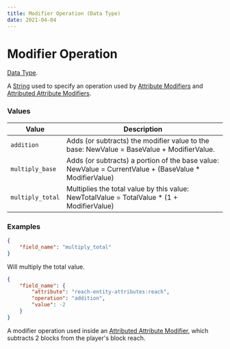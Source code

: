 ```yaml
---
title: Modifier Operation (Data Type)
date: 2021-04-04
---
```

# Modifier Operation

[Data Type](../data_types.md).

A [String](string.md) used to specify an operation used by [Attribute Modifiers](attribute_modifier.md) and [Attributed Attribute Modifiers](attributed_attribute_modifier.md).

### Values

Value  | Description
-------|------
`addition` | Adds (or subtracts) the modifier value to the base: NewValue = BaseValue + ModifierValue.
`multiply_base` | Adds (or subtracts) a portion of the base value: NewValue = CurrentValue + (BaseValue * ModifierValue)
`multiply_total` | Multiplies the total value by this value: NewTotalValue = TotalValue * (1 + ModifierValue)

### Examples

```json
{
	"field_name": "multiply_total"
}
```
Will multiply the total value.

```json
{
	"field_name": {
		"attribute": "reach-entity-attributes:reach",
		"operation": "addition",
		"value": -2
	}
}
```
A modifier operation used inside an [Attributed Attribute Modifier](attributed_attribute_modifier.md), which subtracts 2 blocks from the player's block reach.
